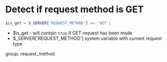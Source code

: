# Detect if request method is GET

```php
$is_get = $_SERVER['REQUEST_METHOD'] == 'GET';
```

- $is_get - will contain ```true``` if GET request has been made
- $_SERVER['REQUEST_METHOD'] system variable with current request type

group: request_method
